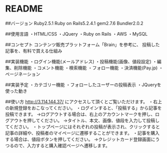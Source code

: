 # README

##バージョン
Ruby2.5.1
Ruby on Rails5.2.4.1
gem2.7.6
Bundler2.0.2

##使用言語
・HTML/CSS
・JQuery
・Ruby on Rails
・AWS
・MySQL

##コンセプト
コンテンツ販売プラットフォーム「Brain」を参考に、
投稿した記事を、有料で買える仕組み

##実装機能
・ログイン機能(メールアドレス)
・投稿機能(画像、値段設定)
・編集、削除機能
・コメント機能
・検索機能
・フォロー機能
・決済機能(Pay.jp)
・ページネーション

##実装予定
・カテゴリー機能
・フォローしたユーザーの投稿表示
・JQueryを使った動き

##使い方
http://3.114.144.37/ にアクセスして頂くとご覧いただけます。
・右上の新規登録をおこなってください。
・ログインすると、「投稿する」から記事を投稿できます。
→ログアウトする場合は、右上のアカウントマークを押し、ログアウトを押してください。
→タイトル、本文、画像、値段を入力して投稿してください。
・トップページにはそれぞれの投稿が表示され、クリックすると
 記事の詳細や、投稿者のマイページに遷移することができます。
・記事を購入する場合は、値段ボタンを押してください。
 →クレジットカード登録画面にうつるので、入力すると購入確認ページへ遷移します。


